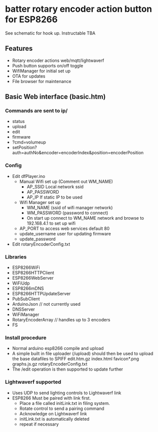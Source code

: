 # batter rotary encoder action button for ESP8266

See schematic for hook up.
Instructable TBA

## Features
- Rotary encoder actions web/mqtt/lightwaverf
- Push button supports on/off toggle
- WifiManager for initial set up
- OTA for updates
- File browser for maintenance

## Basic Web interface (basic.htm)
### Commands are sent to ip/
- status
- upload
- edit
- firmware
- ?cmd=volumeup
- setPosition?auth=authNo&encoder=encoderIndex&position=encoderPosition

### Config
- Edit dfPlayer.ino
	- Manual Wifi set up (Comment out WM_NAME)
		- AP_SSID Local network ssid
		- AP_PASSWORD 
		- AP_IP If static IP to be used
	- Wifi Manager set up
		- WM_NAME (ssid of wifi manager network)
		- WM_PASSWORD (password to connect)
		- On start up connect to WM_NAME network and browse to 192.168.4.1 to set up wifi
	- AP_PORT to access web services default 80
	- update_username user for updating firmware
	- update_password
- Edit rotaryEncoderConfig.txt
	
### Libraries
- ESP8266WiFi
- ESP8266HTTPClient
- ESP8266WebServer
- WiFiUdp
- ESP8266mDNS
- ESP8266HTTPUpdateServer
- PubSubClient
- ArduinoJson // not currently used
- DNSServer
- WiFiManager
- RotaryEncoderArray // handles up to 3 encoders
- FS

### Install procedure
- Normal arduino esp8266 compile and upload
- A simple built in file uploader (/upload) should then be used to upload the base datafiles to SPIFF
  edit.htm.gz
  index.html
  favicon*.png
  graphs.js.gz
  rotaryEncoderConfig.txt
- The /edit operation is then supported to update further
	
### Lightwaverf supported
- Uses UDP to send lighting controls to Lightwaverf link
- ESP8266 Must be paired with link first.
	- Place a file called initLink.txt in filing system.
	- Rotate control to send a pairing command
	- Acknowledge on Lightwaverf link
	- initLink.txt is automatically deleted
	- repeat if necessary
